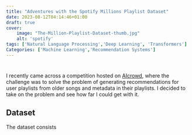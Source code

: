 ```yaml
---
title: "Adventures with the Spotify Millions Playlist Dataset"
date: 2023-08-12T04:14:46+01:00
draft: true 
cover:
    image: "The-Million-Playlist-Dataset-thumb.jpg"
    alt: 'spotify'
tags: ['Natural Language Processing','Deep Learning', 'Transformers']
Categories: ['Machine Learning','Recommendation Systems']
---
```


# 

I recently came across a competition hosted  on [AIcrowd](https://www.aicrowd.com/challenges/spotify-million-playlist-dataset-challenge), where the challenge was to solve the problem of generating recommendations for user playlists from older songs and metadata in their playlists. I decided to take on the problem and see how far I could get with it. 

## Dataset 
The dataset consists